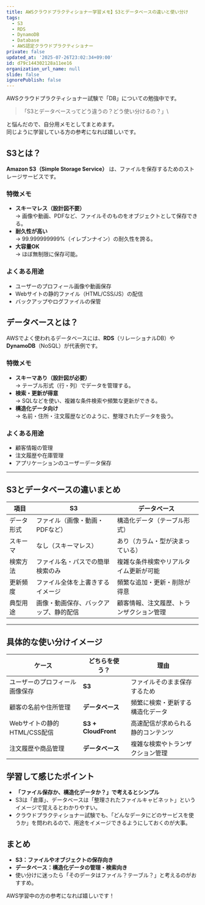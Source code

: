 ```yaml
---
title: AWSクラウドプラクティショナー学習メモ】S3とデータベースの違いと使い分け
tags:
  - S3
  - RDS
  - DynamoDB
  - Database
  - AWS認定クラウドプラクティショナー
private: false
updated_at: '2025-07-26T23:02:34+09:00'
id: d79c144302128a11ee16
organization_url_name: null
slide: false
ignorePublish: false
---
```

AWSクラウドプラクティショナー試験で「DB」についての勉強中です。
>「S3とデータベースってどう違うの？どう使い分けるの？」\

と悩んだので、自分用メモとしてまとめます。  
同じように学習している方の参考になれば嬉しいです。


## S3とは？

**Amazon S3（Simple Storage Service）** は、ファイルを保存するためのストレージサービスです。  

### 特徴メモ
- **スキーマレス（設計図不要）**  
  → 画像や動画、PDFなど、ファイルそのものをオブジェクトとして保存できる。
- **耐久性が高い**  
  → 99.999999999%（イレブンナイン）の耐久性を誇る。
- **大容量OK**  
  → ほぼ無制限に保存可能。

### よくある用途
- ユーザーのプロフィール画像や動画保存
- Webサイトの静的ファイル（HTML/CSS/JS）の配信
- バックアップやログファイルの保管


## データベースとは？

AWSでよく使われるデータベースには、**RDS**（リレーショナルDB）や**DynamoDB**（NoSQL）が代表例です。

### 特徴メモ
- **スキーマあり（設計図が必要）**  
  → テーブル形式（行・列）でデータを管理する。
- **検索・更新が得意**  
  → SQLなどを使い、複雑な条件検索や頻繁な更新ができる。
- **構造化データ向け**  
  → 名前・住所・注文履歴などのように、整理されたデータを扱う。

### よくある用途
- 顧客情報の管理
- 注文履歴や在庫管理
- アプリケーションのユーザーデータ保存

---

## S3とデータベースの違いまとめ

| 項目       | S3                                   | データベース                      |
|------------|-------------------------------------|----------------------------------|
| データ形式 | ファイル（画像・動画・PDFなど）       | 構造化データ（テーブル形式）       |
| スキーマ   | なし（スキーマレス）                  | あり（カラム・型が決まっている）   |
| 検索方法   | ファイル名・パスでの簡単検索のみ       | 複雑な条件検索やリアルタイム更新が可能 |
| 更新頻度   | ファイル全体を上書きするイメージ       | 頻繁な追加・更新・削除が得意       |
| 典型用途   | 画像・動画保存、バックアップ、静的配信 | 顧客情報、注文履歴、トランザクション管理 |

---

## 具体的な使い分けイメージ

| ケース                           | どちらを使う？            | 理由 |
|--------------------------------|-------------------------|------|
| ユーザーのプロフィール画像保存 | **S3**                  | ファイルそのまま保存するため |
| 顧客の名前や住所管理            | **データベース**         | 頻繁に検索・更新する構造化データ |
| Webサイトの静的HTML/CSS配信     | **S3 + CloudFront**     | 高速配信が求められる静的コンテンツ |
| 注文履歴や商品管理              | **データベース**         | 複雑な検索やトランザクション管理 |


## 学習して感じたポイント

- **「ファイル保存か、構造化データか？」で考えるとシンプル**  
- S3は「倉庫」、データベースは「整理されたファイルキャビネット」というイメージで覚えるとわかりやすい。
- クラウドプラクティショナー試験でも、「どんなデータにどのサービスを使うか」を問われるので、用途をイメージできるようにしておくのが大事。


## まとめ

- **S3：ファイルやオブジェクトの保存向き**  
- **データベース：構造化データの管理・検索向き**  
- 使い分けに迷ったら「そのデータはファイル？テーブル？」と考えるのがおすすめ。

AWS学習中の方の参考になれば嬉しいです！
